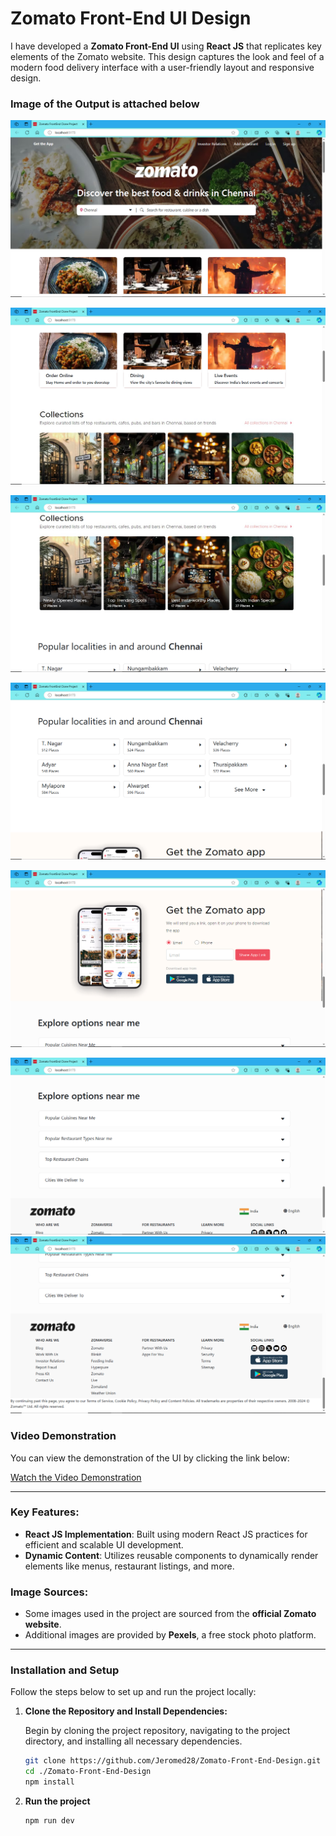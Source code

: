 # Zomato Front-End UI Design

I have developed a **Zomato Front-End UI** using **React JS** that replicates key elements of the Zomato website. This design captures the look and feel of a modern food delivery interface with a user-friendly layout and responsive design.

### Image of the Output is attached below

![Output Image](./OutputImages/output1.png)

![Output Image](./OutputImages/output2.png)

![Output Image](./OutputImages/output3.png)

![Output Image](./OutputImages/output4.png)

![Output Image](./OutputImages/output5.png)

![Output Image](./OutputImages/output6.png)
![Output Image](./OutputImages/output7.png)

### Video Demonstration

You can view the demonstration of the UI by clicking the link below:

[Watch the Video Demonstration](https://drive.google.com/file/d/1s2oS4TsbSRGcC4kinlBIQO0Y1cXNKmyx/view?usp=sharing)

---

### Key Features:

- **React JS Implementation**: Built using modern React JS practices for efficient and scalable UI development.
- **Dynamic Content**: Utilizes reusable components to dynamically render elements like menus, restaurant listings, and more.

### Image Sources:

- Some images used in the project are sourced from the **official Zomato website**.
- Additional images are provided by **Pexels**, a free stock photo platform.

---

### Installation and Setup

Follow the steps below to set up and run the project locally:

1. **Clone the Repository and Install Dependencies:**

   Begin by cloning the project repository, navigating to the project directory, and installing all necessary dependencies.

   ```bash
   git clone https://github.com/Jeromed28/Zomato-Front-End-Design.git
   cd ./Zomato-Front-End-Design
   npm install
   ```

2. **Run the project**

   ```bash
   npm run dev
   ```
